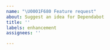 ```yaml
---
name: "\U0001F680 Feature request"
about: Suggest an idea for Dependabot
title: ''
labels: enhancement
assignees: ''

---
```


<!--
Thank you for suggesting an idea to make Dependabot better.

We're a small team, so there's a limit to how much we can work on at once, but
we're always interested in your ideas. Please also note that
[Dependabot Core](https://github.com/dependabot/dependabot-core) is a public
repo, so in some cases you may be able to submit a pull request for your idea.

To help us better address your issue, please include as much of the following as possible.

- [ ] Briefly describe the feature idea in the title
- [ ] Describe the feature request in the "summary" section of the template below
- [ ] Add any additional labels relevant to the feature request


**Summary**


-->
